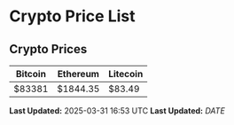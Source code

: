 # Crypto Price List

## Crypto Prices
| Bitcoin | Ethereum | Litecoin |
| ------- | -------- | -------- |
| $83381 | $1844.35 | $83.49 |
**Last Updated:** 2025-03-31 16:53 UTC
**Last Updated:** $DATE$
